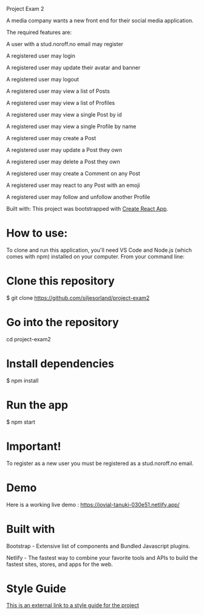 Project Exam 2

A media company wants a new front end for their social media application. 

The required features are: 

A user with a stud.noroff.no email may register

A registered user may login

A registered user may update their avatar and banner

A registered user may logout

A registered user may view a list of Posts

A registered user may view a list of Profiles

A registered user may view a single Post by id

A registered user may view a single Profile by name

A registered user may create a Post

A registered user may update a Post they own

A registered user may delete a Post they own

A registered user may create a Comment on any Post

A registered user may react to any Post with an emoji

A registered user may follow and unfollow another Profile


Built with:
This project was bootstrapped with [Create React App](https://github.com/facebook/create-react-app).

# How to use:
To clone and run this application, you'll need VS Code and Node.js (which comes with npm) installed on your computer. From your command line:

# Clone this repository
$ git clone https://github.com/siljesorland/project-exam2

# Go into the repository
cd project-exam2

# Install dependencies
$ npm install

# Run the app
$ npm start

# Important!
To register as a new user you must be registered as a stud.noroff.no email.

# Demo
Here is a working live demo : https://jovial-tanuki-030e51.netlify.app/

# Built with
Bootstrap - Extensive list of components and Bundled Javascript plugins.

Netlify - The fastest way to combine your favorite tools and APIs to build the fastest sites, stores, and apps for the web.

# Style Guide

[This is an external link to a style guide for the project](https://xd.adobe.com/view/83889c6d-3991-4938-a473-9ba93ebcccf9-d6db/)

